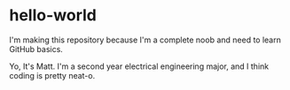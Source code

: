 # hello-world
I'm making this repository because I'm a complete noob and need to learn GitHub basics.

Yo, It's Matt. I'm a second year electrical engineering major, and I think coding is pretty neat-o.
